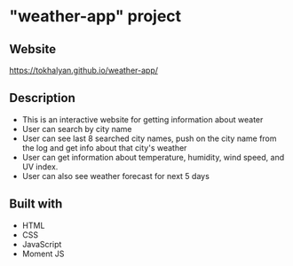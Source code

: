 # "weather-app" project

## Website
https://tokhalyan.github.io/weather-app/ 

## Description 
* This is an interactive website for getting information about weater
* User can search by city name
* User can see last 8 searched city names, push on the city name from the log and get info about that city's weather
* User can get information about temperature, humidity, wind speed, and UV index.
* User can also see weather forecast for next 5 days

## Built with
* HTML
* CSS
* JavaScript
* Moment JS

